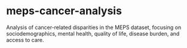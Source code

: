 # meps-cancer-analysis
Analysis of cancer-related disparities in the MEPS dataset, focusing on sociodemographics, mental health, quality of life, disease burden, and access to care.
